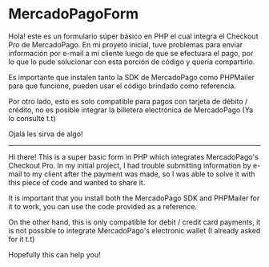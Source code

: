 # MercadoPagoForm

Hola! este es un formulario súper básico en PHP el cual integra el Checkout Pro de MercadoPago. En mi proyeto inicial, tuve problemas para enviar información
por e-mail a mi cliente luego de que se efectuara el pago, por lo que lo pude solucionar con esta porción de código y quería compartirlo. 

Es importante que instalen tanto la SDK de MercadoPago como PHPMailer para que funcione, pueden usar el código brindado como referencia. 

Por otro lado, esto es solo compatible para pagos con tarjeta de débito / crédito, no es posible integrar la billetera electrónica de MercadoPago
(Ya lo consulté t.t) 

Ojalá les sirva de algo!

------------------------------------------------------------------------------------------------------

Hi there! This is a super basic form in PHP which integrates MercadoPago's Checkout Pro. In my initial project, I had trouble submitting information
by e-mail to my client after the payment was made, so I was able to solve it with this piece of code and wanted to share it.

It is important that you install both the MercadoPago SDK and PHPMailer for it to work, you can use the code provided as a reference.

On the other hand, this is only compatible for debit / credit card payments, it is not possible to integrate MercadoPago's electronic wallet
(I already asked for it t.t)

Hopefully this can help you!
